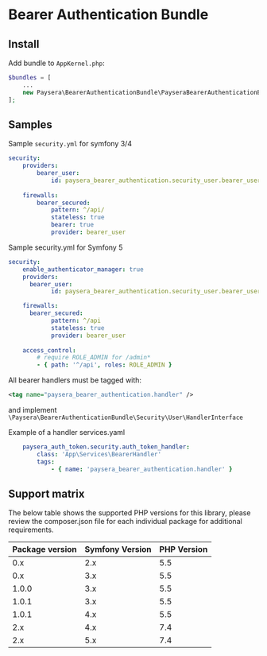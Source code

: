 # Bearer Authentication Bundle

## Install

Add bundle to `AppKernel.php`:
```php
$bundles = [
    ...
    new Paysera\BearerAuthenticationBundle\PayseraBearerAuthenticationBundle(),
];
```

## Samples

Sample `security.yml` for symfony 3/4
```yaml
security:
    providers:
        bearer_user:
            id: paysera_bearer_authentication.security_user.bearer_user_provider
    
    firewalls:
        bearer_secured:
            pattern: ^/api/
            stateless: true
            bearer: true
            provider: bearer_user
```

Sample security.yml for Symfony 5
```yaml
security:
    enable_authenticator_manager: true
    providers:
      bearer_user:
            id: paysera_bearer_authentication.security_user.bearer_user_provider    

    firewalls:
      bearer_secured:
            pattern: ^/api
            stateless: true
            provider: bearer_user
            
    access_control:
        # require ROLE_ADMIN for /admin*
        - { path: '^/api', roles: ROLE_ADMIN }
```

All bearer handlers must be tagged with:
```xml
<tag name="paysera_bearer_authentication.handler" />
```
and implement `\Paysera\BearerAuthenticationBundle\Security\User\HandlerInterface` 

Example of a handler services.yaml
```yaml
    paysera_auth_token.security.auth_token_handler:
        class: 'App\Services\BearerHandler'
        tags:
            - { name: 'paysera_bearer_authentication.handler' }
```

## Support matrix 
The below table shows the supported PHP versions for this library, please review the composer.json file for each individual package for additional requirements.

| Package version | Symfony Version | PHP Version |
|-----------------|-----------------|-------------|
| 0.x             | 2.x             | 5.5         |
| 0.x             | 3.x             | 5.5         |
| 1.0.0           | 3.x             | 5.5         |
| 1.0.1           | 3.x             | 5.5         |
| 1.0.1           | 4.x             | 5.5         |
| 2.x             | 4.x             | 7.4         |
| 2.x             | 5.x             | 7.4         |
